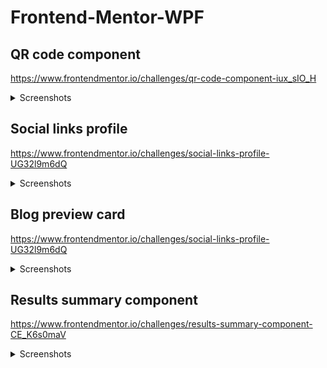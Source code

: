 # Frontend-Mentor-WPF

## QR code component

https://www.frontendmentor.io/challenges/qr-code-component-iux_sIO_H

<details>
    <summary>Screenshots</summary>
  
### Expected result
![Expected result](https://github.com/user-attachments/assets/9d93e35d-57da-4cf9-9047-1984fc066d6a)

### Actual result

![Actual result](https://github.com/user-attachments/assets/e22a37c4-4032-4e74-aaed-58f643f2c4b6)

### Expected result - Active

![Expected result - Active ](https://github.com/user-attachments/assets/880f7b6f-6c1e-4193-8722-774795285804)

### Actual result - Active

![Actual result - Active](https://github.com/user-attachments/assets/7aeaf44a-cc42-4e62-993e-1440fc60fde0)

</details>

## Social links profile

https://www.frontendmentor.io/challenges/social-links-profile-UG32l9m6dQ

<details>
    <summary>Screenshots</summary>
  
### Expected result
![Expected result](https://github.com/user-attachments/assets/9d93e35d-57da-4cf9-9047-1984fc066d6a)

### Actual result

![Actual result](https://github.com/user-attachments/assets/e22a37c4-4032-4e74-aaed-58f643f2c4b6)

### Expected result - Active

![Expected result - Active ](https://github.com/user-attachments/assets/880f7b6f-6c1e-4193-8722-774795285804)

### Actual result - Active

![Actual result - Active](https://github.com/user-attachments/assets/7aeaf44a-cc42-4e62-993e-1440fc60fde0)

</details>

## Blog preview card

https://www.frontendmentor.io/challenges/social-links-profile-UG32l9m6dQ

<details>
    <summary>Screenshots</summary>
  
### Expected result
![Expected result](https://github.com/user-attachments/assets/9d93e35d-57da-4cf9-9047-1984fc066d6a)

### Actual result

![Actual result](https://github.com/user-attachments/assets/e22a37c4-4032-4e74-aaed-58f643f2c4b6)

### Expected result - Active

![Expected result - Active ](https://github.com/user-attachments/assets/880f7b6f-6c1e-4193-8722-774795285804)

### Actual result - Active

![Actual result - Active](https://github.com/user-attachments/assets/7aeaf44a-cc42-4e62-993e-1440fc60fde0)

</details>

## Results summary component

https://www.frontendmentor.io/challenges/results-summary-component-CE_K6s0maV

<details>
    <summary>Screenshots</summary>
  
### Expected result
![Expected result](https://github.com/user-attachments/assets/9d93e35d-57da-4cf9-9047-1984fc066d6a)

### Actual result

![Actual result](https://github.com/user-attachments/assets/e22a37c4-4032-4e74-aaed-58f643f2c4b6)

### Expected result - Active

![Expected result - Active ](https://github.com/user-attachments/assets/880f7b6f-6c1e-4193-8722-774795285804)

### Actual result - Active

![Actual result - Active](https://github.com/user-attachments/assets/7aeaf44a-cc42-4e62-993e-1440fc60fde0)

</details>
